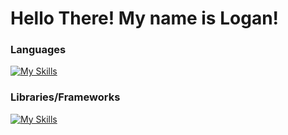 ﻿# Hello There! My name is Logan!

### Languages

[![My Skills](https://skillicons.dev/icons?i=python,js,nodejs,java)](https://skillicons.dev)

### Libraries/Frameworks

[![My Skills](https://skillicons.dev/icons?i=mongodb,express,react,spring)](https://skillicons.dev)
